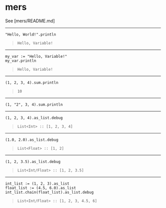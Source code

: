 # mers

See [mers/README.md]

---

```
"Hello, World!".println
```

> `Hello, Variable!`

---

```
my_var := "Hello, Variable!"
my_var.println
```

> `Hello, Variable!`

---

```
(1, 2, 3, 4).sum.println
```

> `10`

---

```
(1, "2", 3, 4).sum.println
```

---

```
(1, 2, 3, 4).as_list.debug
```

> `List<Int> :: [1, 2, 3, 4]`

---

```
(1.0, 2.0).as_list.debug
```

> `List<Float> :: [1, 2]`

---

```
(1, 2, 3.5).as_list.debug
```

> `List<Int/Float> :: [1, 2, 3.5]`

---

```
int_list := (1, 2, 3).as_list
float_list := (4.5, 6.0).as_list
int_list.chain(float_list).as_list.debug
```

> `List<Int/Float> :: [1, 2, 3, 4.5, 6]`

